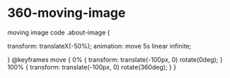 # 360-moving-image
moving image code
.about-image {
  
 transform: translateX(-50%);
  animation: move 5s linear infinite;

}
@keyframes move {
  0% {
    transform: translate(-100px, 0) rotate(0deg);
  }
  100% {
    transform: translate(-100px, 0) rotate(360deg);
  }
}
